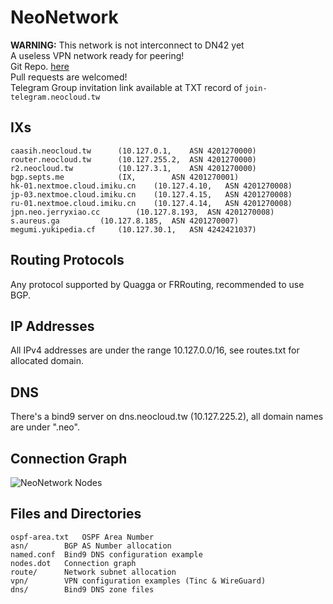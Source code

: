 # NeoNetwork
**WARNING:** This network is not interconnect to DN42 yet  
A useless VPN network ready for peering!  
Git Repo. [here](https://git.neocloud.tw)  
Pull requests are welcomed!  
Telegram Group invitation link available at TXT record of `join-telegram.neocloud.tw`

## IXs

	caasih.neocloud.tw		(10.127.0.1,	ASN 4201270000)
	router.neocloud.tw		(10.127.255.2,	ASN 4201270000)
	r2.neocloud.tw			(10.127.3.1,	ASN 4201270000)
	bgp.septs.me			(IX,		ASN 4201270001)
	hk-01.nextmoe.cloud.imiku.cn	(10.127.4.10,	ASN 4201270008)
	jp-03.nextmoe.cloud.imiku.cn	(10.127.4.15,	ASN 4201270008)
	ru-01.nextmoe.cloud.imiku.cn	(10.127.4.14,	ASN 4201270008)
	jpn.neo.jerryxiao.cc		(10.127.8.193,	ASN 4201270008)
	s.aureus.ga			(10.127.8.185,	ASN 4201270007)
	megumi.yukipedia.cf		(10.127.30.1,	ASN 4242421037)

## Routing Protocols

Any protocol supported by Quagga or FRRouting, recommended to use BGP.

## IP Addresses

All IPv4 addresses are under the range 10.127.0.0/16,
see routes.txt for allocated domain.

## DNS

There's a bind9 server on dns.neocloud.tw (10.127.225.2), all domain names are under ".neo".

## Connection Graph

![NeoNetwork Nodes](https://raw.githubusercontent.com/NeoChen1024/NeoNetwork/master/nodes.svg)

## Files and Directories

	ospf-area.txt	OSPF Area Number
	asn/		BGP AS Number allocation
	named.conf	Bind9 DNS configuration example
	nodes.dot	Connection graph
	route/		Network subnet allocation
	vpn/		VPN configuration examples (Tinc & WireGuard)
	dns/		Bind9 DNS zone files
